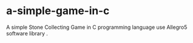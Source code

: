# a-simple-game-in-c
A simple Stone Collecting Game in C programming language use Allegro5 software library . 
